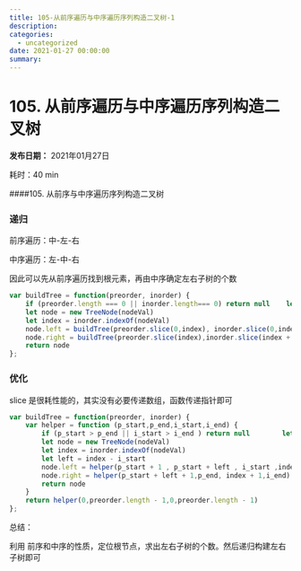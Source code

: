 ```yaml
---
title: 105-从前序遍历与中序遍历序列构造二叉树-1
description: 
categories:
  - uncategorized
date: 2021-01-27 00:00:00
summary: 
---
```


# 105. 从前序遍历与中序遍历序列构造二叉树

**发布日期：** 2021年01月27日

耗时：40 min

####105. 从前序与中序遍历序列构造二叉树

### 递归

前序遍历：中-左-右

中序遍历：左-中-右

因此可以先从前序遍历找到根元素，再由中序确定左右子树的个数

```javascript
var buildTree = function(preorder, inorder) {
    if (preorder.length === 0 || inorder.length=== 0) return null    let nodeVal = preorder.shift()
    let node = new TreeNode(nodeVal)
    let index = inorder.indexOf(nodeVal)
    node.left = buildTree(preorder.slice(0,index), inorder.slice(0,index))
    node.right = buildTree(preorder.slice(index),inorder.slice(index + 1))
    return node
};
```

### 优化

slice 是很耗性能的，其实没有必要传递数组，函数传递指针即可

```javascript
var buildTree = function(preorder, inorder) {
    var helper = function (p_start,p_end,i_start,i_end) {
        if (p_start > p_end || i_start > i_end ) return null        let nodeVal = preorder[p_start]
        let node = new TreeNode(nodeVal)
        let index = inorder.indexOf(nodeVal)
        let left = index - i_start
        node.left = helper(p_start + 1 , p_start + left , i_start ,index - 1)
        node.right = helper(p_start + left + 1,p_end, index + 1,i_end)
        return node
    }
    return helper(0,preorder.length - 1,0,preorder.length - 1)
};
```

总结：

利用 前序和中序的性质，定位根节点，求出左右子树的个数。然后递归构建左右子树即可

